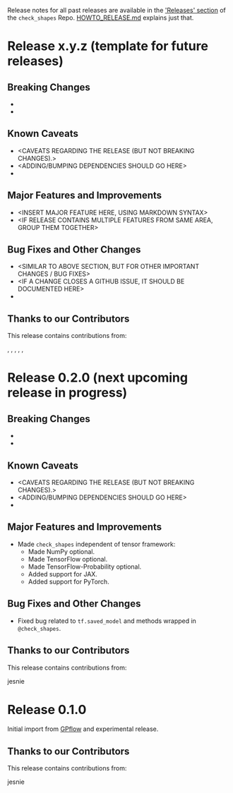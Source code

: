 Release notes for all past releases are available in the ['Releases' section](https://github.com/GPflow/check_shapes/releases) of the `check_shapes` Repo. [HOWTO_RELEASE.md](HOWTO_RELEASE.md) explains just that.

# Release x.y.z (template for future releases)

<INSERT SMALL BLURB ABOUT RELEASE FOCUS AREA AND POTENTIAL TOOLCHAIN CHANGES>

## Breaking Changes

* <DOCUMENT BREAKING CHANGES HERE>
* <THIS SECTION SHOULD CONTAIN API AND BEHAVIORAL BREAKING CHANGES>

## Known Caveats

* <CAVEATS REGARDING THE RELEASE (BUT NOT BREAKING CHANGES).>
* <ADDING/BUMPING DEPENDENCIES SHOULD GO HERE>
* <KNOWN LACK OF SUPPORT ON SOME PLATFORM SHOULD GO HERE>

## Major Features and Improvements

* <INSERT MAJOR FEATURE HERE, USING MARKDOWN SYNTAX>
* <IF RELEASE CONTAINS MULTIPLE FEATURES FROM SAME AREA, GROUP THEM TOGETHER>

## Bug Fixes and Other Changes

* <SIMILAR TO ABOVE SECTION, BUT FOR OTHER IMPORTANT CHANGES / BUG FIXES>
* <IF A CHANGE CLOSES A GITHUB ISSUE, IT SHOULD BE DOCUMENTED HERE>
* <NOTES SHOULD BE GROUPED PER AREA>

## Thanks to our Contributors

This release contains contributions from:

<INSERT>, <NAME>, <HERE>, <USING>, <GITHUB>, <HANDLE>


# Release 0.2.0 (next upcoming release in progress)

<INSERT SMALL BLURB ABOUT RELEASE FOCUS AREA AND POTENTIAL TOOLCHAIN CHANGES>

## Breaking Changes

* <DOCUMENT BREAKING CHANGES HERE>
* <THIS SECTION SHOULD CONTAIN API AND BEHAVIORAL BREAKING CHANGES>

## Known Caveats

* <CAVEATS REGARDING THE RELEASE (BUT NOT BREAKING CHANGES).>
* <ADDING/BUMPING DEPENDENCIES SHOULD GO HERE>
* <KNOWN LACK OF SUPPORT ON SOME PLATFORM SHOULD GO HERE>

## Major Features and Improvements

* Made `check_shapes` independent of tensor framework:
  - Made NumPy optional.
  - Made TensorFlow optional.
  - Made TensorFlow-Probability optional.
  - Added support for JAX.
  - Added support for PyTorch.

## Bug Fixes and Other Changes

* Fixed bug related to `tf.saved_model` and methods wrapped in `@check_shapes`.

## Thanks to our Contributors

This release contains contributions from:

jesnie


# Release 0.1.0

Initial import from [GPflow](https://github.com/GPflow/GPflow) and experimental release.

## Thanks to our Contributors

This release contains contributions from:

jesnie
